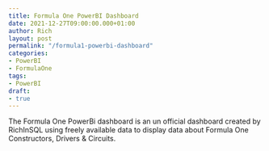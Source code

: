 ```yaml
---
title: Formula One PowerBI Dashboard
date: 2021-12-27T09:00:00.000+01:00
author: Rich
layout: post
permalink: "/formula1-powerbi-dashboard"
categories:
- PowerBI
- FormulaOne
tags:
- PowerBI
draft:
- true
---
```


The Formula One PowerBi dashboard is an un official dashboard created by RichInSQL using freely available data to display data about Formula One Constructors, Drivers & Circuits.
  

